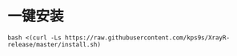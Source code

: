 # 一键安装

```
bash <(curl -Ls https://raw.githubusercontent.com/kps9s/XrayR-release/master/install.sh)
```

